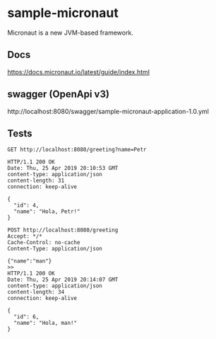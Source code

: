 # sample-micronaut
Micronaut is a new JVM-based framework.

## Docs 
https://docs.micronaut.io/latest/guide/index.html

## swagger (OpenApi v3)
http://localhost:8080/swagger/sample-micronaut-application-1.0.yml

## Tests

```
GET http://localhost:8080/greeting?name=Petr

HTTP/1.1 200 OK
Date: Thu, 25 Apr 2019 20:10:53 GMT
content-type: application/json
content-length: 31
connection: keep-alive

{
  "id": 4,
  "name": "Hola, Petr!"
}
```

```
POST http://localhost:8080/greeting
Accept: */*
Cache-Control: no-cache
Content-Type: application/json

{"name":"man"}
>>
HTTP/1.1 200 OK
Date: Thu, 25 Apr 2019 20:14:07 GMT
content-type: application/json
content-length: 34
connection: keep-alive

{
  "id": 6,
  "name": "Hola, man!"
}

```
